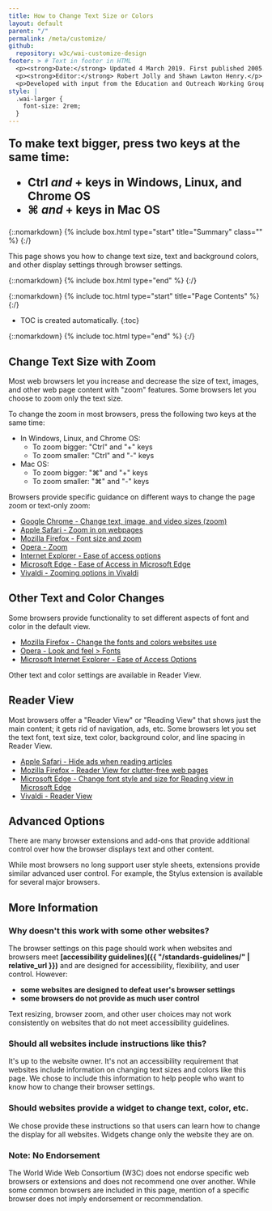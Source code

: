 ```yaml
---
title: How to Change Text Size or Colors
layout: default
parent: "/"
permalink: /meta/customize/
github:
  repository: w3c/wai-customize-design
footer: > # Text in footer in HTML
  <p><strong>Date:</strong> Updated 4 March 2019. First published 2005.</p>
  <p><strong>Editor:</strong> Robert Jolly and Shawn Lawton Henry.</p>
  <p>Developed with input from the Education and Outreach Working Group (<a href="http://www.w3.org/WAI/EO/">EOWG</a>).</p>
style: |
  .wai-larger {
    font-size: 2rem;
  }
---
```


<div style="font-size:1.4rem; font-weight:bold;">

To make text bigger, press two keys at the same time:

* **Ctrl** _and_ **+** keys in Windows, Linux, and Chrome OS
* **⌘** _and_ **+** keys in Mac OS

</div>

{::nomarkdown}
{% include box.html type="start" title="Summary" class="" %}
{:/}

This page shows you how to change text size, text and background colors, and other display settings through browser settings.

{::nomarkdown}
{% include box.html type="end" %}
{:/}

{::nomarkdown}
{% include toc.html type="start" title="Page Contents" %}
{:/}

-   TOC is created automatically.
{:toc}

{::nomarkdown}
{% include toc.html type="end" %}
{:/}

## Change Text Size with Zoom

  <p>Most web browsers let you increase and decrease the size of text, images, and other web page content with "zoom" features. Some browsers let you choose to zoom only the text size.</p>
  <p>To change the zoom in most browsers, press the following two keys at the same time:</p>
  <ul>
    <li>In Windows, Linux, and Chrome OS:
      <ul>
        <li>To zoom bigger: "Ctrl" and "+" keys</li>
        <li>To zoom smaller: "Ctrl" and "-" keys</li>
      </ul>
    </li>
    <li>Mac OS:
      <ul>
        <li>To zoom bigger: "⌘" and "+" keys</li>
        <li>To zoom smaller: "⌘" and "-" keys</li>
      </ul>
    </li>
  </ul>

Browsers provide specific guidance on different ways to change the page zoom or text-only zoom:

* [Google Chrome - Change text, image, and video sizes (zoom)](https://support.google.com/chrome/answer/96810)
* [Apple Safari - Zoom in on webpages](https://support.apple.com/guide/safari/zoom-in-on-webpages-ibrw1068/mac)
* [Mozilla Firefox - Font size and zoom](https://support.mozilla.org/en-US/kb/font-size-and-zoom-increase-size-of-web-pages)
* [Opera - Zoom](https://help.opera.com/en/latest/browser-window/#zoom)
* [Internet Explorer - Ease of access options](https://support.microsoft.com/en-us/help/17456/windows-internet-explorer-ease-of-access-options)
* [Microsoft Edge - Ease of Access in Microsoft Edge](https://support.microsoft.com/en-gb/help/4000734/windows-10-microsoft-edge-ease-of-access)
* [Vivaldi - Zooming options in Vivaldi](https://help.vivaldi.com/article/zooming-options-in-vivaldi/)

## Other Text and Color Changes

Some browsers provide functionality to set different aspects of font and color in the default view.

* [Mozilla Firefox - Change the fonts and colors websites use](https://support.mozilla.org/en-US/kb/change-fonts-and-colors-websites-use)
* [Opera - Look and feel > Fonts](https://help.opera.com/en/presto/look-and-feel/#fonts)
* [Microsoft Internet Explorer - Ease of Access Options](https://support.microsoft.com/en-us/help/17456/windows-internet-explorer-ease-of-access-options)

Other text and color settings are available in Reader View.

## Reader View

Most browsers offer a "Reader View" or "Reading View" that shows just the main content; it gets rid of navigation, ads, etc. Some browsers let you set the text font, text size, text color, background color, and line spacing in Reader View.

* [Apple Safari - Hide ads when reading articles](https://support.apple.com/en-ca/guide/safari/hide-ads-when-reading-articles-sfri32632/mac)
* [Mozilla Firefox - Reader View for clutter-free web pages](https://support.mozilla.org/en-US/kb/firefox-reader-view-clutter-free-web-pages)
* [Microsoft Edge - Change font style and size for Reading view in Microsoft Edge](https://support.microsoft.com/en-us/help/4028023/microsoft-edge-change-font-style-and-size-for-reading-view)
* [Vivaldi - Reader View](https://help.vivaldi.com/article/reader-view/)

## Advanced Options

There are many browser extensions and add-ons that provide additional control over how the browser displays text and other content.

While most browsers no long support user style sheets, extensions provide similar advanced user control. For example, the Stylus extension is available for several major browsers.

## More Information

### Why doesn't this work with some other websites?

The browser settings on this page should work when websites and browsers meet **[accessibility guidelines]({{ "/standards-guidelines/" | relative_url }})** and are designed for accessibility, flexibility, and user control. However:
* **some websites are designed to defeat user's browser settings**
* **some browsers do not provide as much user control**

Text resizing, browser zoom, and other user choices may not work consistently on websites that do not meet accessibility guidelines.

### Should all websites include instructions like this?

It's up to the website owner. It's not an accessibility requirement that websites include information on changing text sizes and colors like this page. We chose to include this information to help people who want to know how to change their browser settings.

### Should websites provide a widget to change text, color, etc.

We chose provide these instructions so that users can learn how to change the display for all websites. Widgets change only the website they are on.

### Note: No Endorsement

The World Wide Web Consortium (W3C) does not endorse specific web browsers or extensions and does not recommend one over another. While some common browsers are included in this page, mention of a specific browser does not imply endorsement or recommendation.

